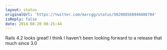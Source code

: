 ```yaml
---
layout: status
originalUrl: 'https://twitter.com/marcgg/status/502008568946888704'
isReply: false
date: 2014-08-20 08:25:44
---
```


Rails 4.2 looks great! I think I haven't been looking forward to a release that much since 3.0
